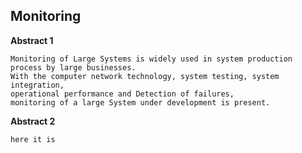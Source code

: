 ## Monitoring
**Abstract 1**
```
Monitoring of Large Systems is widely used in system production process by large businesses. 
With the computer network technology, system testing, system integration, 
operational performance and Detection of failures, 
monitoring of a large System under development is present.
```
**Abstract 2**
```
here it is
```
